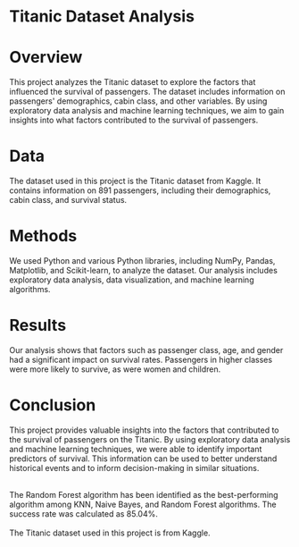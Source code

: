 # Titanic Dataset Analysis

# Overview

This project analyzes the Titanic dataset to explore the factors that influenced the survival of passengers. The dataset includes information on passengers' demographics, cabin class, and other variables. By using exploratory data analysis and machine learning techniques, we aim to gain insights into what factors contributed to the survival of passengers.

# Data

The dataset used in this project is the Titanic dataset from Kaggle. It contains information on 891 passengers, including their demographics, cabin class, and survival status.

# Methods

We used Python and various Python libraries, including NumPy, Pandas, Matplotlib, and Scikit-learn, to analyze the dataset. Our analysis includes exploratory data analysis, data visualization, and machine learning algorithms.

# Results

Our analysis shows that factors such as passenger class, age, and gender had a significant impact on survival rates. Passengers in higher classes were more likely to survive, as were women and children.

# Conclusion

This project provides valuable insights into the factors that contributed to the survival of passengers on the Titanic. By using exploratory data analysis and machine learning techniques, we were able to identify important predictors of survival. This information can be used to better understand historical events and to inform decision-making in similar situations.

<br>The Random Forest algorithm has been identified as the best-performing algorithm among KNN, Naive Bayes, and Random Forest algorithms. The success rate was calculated as 85.04%.<br><br>
The Titanic dataset used in this project is from Kaggle. 
